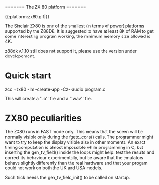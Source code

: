 ======= The ZX 80 platform =======

{{:platform:zx80.gif|}}

The Sinclair ZX80 is one of the smallest (in terms of power) platforms supported by the Z88DK.
It is suggested to have at least 8K of RAM to get some interesting program working, the minimum memory size allowed is 4K.

z88dk v.1.10 still does not support it, please use the version under developement.


# Quick start

zcc  +zx80 -lm -create-app -Cz--audio program.c

This will create a ''.o'' file and a ''.wav'' file.


# ZX80 peculiarities

The ZX80 runs in FAST mode only.
This means that the sceen will be normally visible only during the fgetc_cons() calls.
The programmer might want to try to keep the display visible also in other moments.  An exact timing computation is almost impossible while programming in C, but inserting the gen_tv_field() inside the loops might help:  test the results and correct its behaviour experimentally, but be aware that the emulators behave slightly differently than the real hardware and that your progam could not work on both the UK and USA models.

Such trick needs the gen_tv_field_init() to be called on startup.


